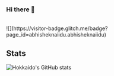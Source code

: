 ### Hi there 👋
<br />
![](https://visitor-badge.glitch.me/badge?page_id=abhisheknaiidu.abhisheknaiidu)

## Stats
![Hokkaido's GitHub stats](https://github-readme-stats.vercel.app/api?username=HokkaidoInu&theme=panda&show_icons=true)
